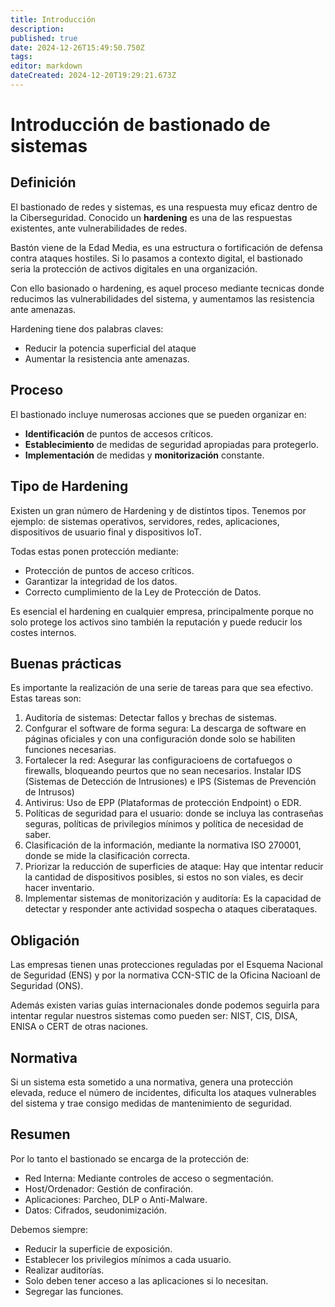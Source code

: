 ```yaml
---
title: Introducción
description: 
published: true
date: 2024-12-26T15:49:50.750Z
tags: 
editor: markdown
dateCreated: 2024-12-20T19:29:21.673Z
---
```


# Introducción de bastionado de sistemas
## Definición
El bastionado de redes y sistemas, es una respuesta muy eficaz dentro de la Ciberseguridad. Conocido un **hardening** es una de las respuestas existentes, ante vulnerabilidades de redes. 

Bastón viene de la Edad Media, es una estructura o fortificación de defensa contra ataques hostiles. Si lo pasamos a contexto digital, el bastionado seria la protección de activos digitales en una organización.

Con ello basionado o hardening, es aquel proceso mediante tecnicas donde reducimos las vulnerabilidades del sistema, y aumentamos las resistencia ante amenazas.

Hardening tiene dos palabras claves:
- Reducir la potencia superficial del ataque
- Aumentar la resistencia ante amenazas.
## Proceso
El bastionado incluye numerosas acciones que se pueden organizar en:
- **Identificación** de puntos de accesos críticos.
- **Establecimiento** de medidas de seguridad apropiadas para protegerlo.
- **Implementación** de medidas y **monitorización** constante.
## Tipo de Hardening
Existen un gran número de Hardening y de distintos tipos. Tenemos por ejemplo: de sistemas operativos, servidores, redes, aplicaciones, dispositivos de usuario final y dispositivos IoT.

Todas estas ponen protección mediante:
- Protección de puntos de acceso críticos.
- Garantizar la integridad de los datos.
- Correcto cumplimiento de la Ley de Protección de Datos.

Es esencial el hardening en cualquier empresa, principalmente porque no solo protege los activos sino también la reputación y puede reducir los costes internos.

## Buenas prácticas
Es importante la realización de una serie de tareas para que sea efectivo. Estas tareas son:
1. Auditoría de sistemas: Detectar fallos y brechas de sistemas.
2. Confgurar el software de forma segura: La descarga de software en páginas oficiales y con una configuración donde solo se habiliten funciones necesarias.
3. Fortalecer la red: Asegurar las configuracioens de cortafuegos o firewalls, bloqueando peurtos que no sean necesarios. Instalar IDS (Sistemas de Detección de Intrusiones) e IPS (Sistemas de Prevención de Intrusos)
4. Antivirus: Uso de EPP (Plataformas de protección Endpoint) o EDR.
5. Políticas de seguridad para el usuario: donde se incluya las contraseñas seguras, políticas de privilegios mínimos y política de necesidad de saber.
6. Clasificación de la información, mediante la normativa ISO 270001, donde se mide la clasificación correcta.
7. Priorizar la reducción de superficies de ataque: Hay que intentar reducir la cantidad de dispositivos posibles, si estos no son viales, es decir hacer inventario.
8. Implementar sistemas de monitorización y auditoría: Es la capacidad de detectar y responder ante actividad sospecha o ataques ciberataques.
## Obligación
Las empresas tienen unas protecciones reguladas por el Esquema Nacional de Seguridad (ENS) y por la normativa CCN-STIC de la Oficina Nacioanl de Seguridad (ONS).

Además existen varias guías internacionales donde podemos seguirla para intentar regular nuestros sistemas como pueden ser: NIST, CIS, DISA, ENISA o CERT de otras naciones.
## Normativa
Si un sistema esta sometido a una normativa, genera una protección elevada, reduce el número de incidentes, dificulta los ataques vulnerables del sistema y trae consigo medidas de mantenimiento de seguridad.
## Resumen

Por lo tanto el bastionado se encarga de la protección de:
- Red Interna: Mediante controles de acceso o segmentación.
- Host/Ordenador: Gestión de confiración.
- Aplicaciones: Parcheo, DLP o Anti-Malware.
- Datos: Cifrados, seudonimización.

Debemos siempre:
- Reducir la superficie de exposición.
- Establecer los privilegios mínimos a cada usuario.
- Realizar auditorías.
- Solo deben tener acceso a las aplicaciones si lo necesitan.
- Segregar las funciones.


